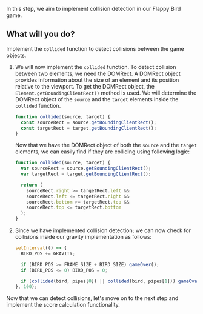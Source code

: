 In this step, we aim to implement collision detection in our Flappy Bird game.

## What will you do?

Implement the `collided` function to detect collisions between the game objects.

1. We will now implement the `collided` function. To detect collision between two elements, we need the DOMRect. A DOMRect object provides information about the size of an element and its position relative to the viewport. To get the DOMRect object, the `Element.getBoundingClientRect()` method is used. We will determine the DOMRect object of the `source` and the `target` elements inside the `collided` function.

   ```javascript
   function collided(source, target) {
     const sourceRect = source.getBoundingClientRect();
     const targetRect = target.getBoundingClientRect();
   }
   ```

   Now that we have the DOMRect object of both the `source` and the `target` elements, we can easily find if they are colliding using following logic:

   ```javascript
   function collided(source, target) {
     var sourceRect = source.getBoundingClientRect();
     var targetRect = target.getBoundingClientRect();

     return (
       sourceRect.right >= targetRect.left &&
       sourceRect.left <= targetRect.right &&
       sourceRect.bottom >= targetRect.top &&
       sourceRect.top <= targetRect.bottom
     );
   }
   ```

2. Since we have implemented collision detection; we can now check for collisions inside our gravity implementation as follows:

   ```javascript
   setInterval(() => {
     BIRD_POS += GRAVITY;

     if (BIRD_POS >= FRAME_SIZE + BIRD_SIZE) gameOver();
     if (BIRD_POS <= 0) BIRD_POS = 0;

     if (collided(bird, pipes[0]) || collided(bird, pipes[1])) gameOver();
   }, 100);
   ```

Now that we can detect collisions, let's move on to the next step and implement the score calculation functionality.
